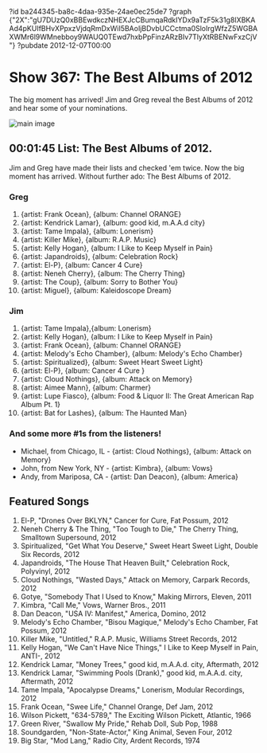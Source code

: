 ?id ba244345-ba8c-4daa-935e-24ae0ec25de7
?graph {"2X":"gU7DUzQ0xBBEwdkczNHEXJcCBumqaRdkIYDx9aTzF5k31g8IXBKAAd4pKUIfBHvXPpxzVjdqRmDxWiI5BAoIjBDvbUCCctma0SloIrgWfzZ5WGBAXWMr6l9WMnebboy9WAUQ0TEwd7hxbPpFinzARzBIv7TlyXtRBENwFxzCjV"}
?pubdate 2012-12-07T00:00

# Show 367: The Best Albums of 2012
The big moment has arrived! Jim and Greg reveal the Best Albums of 2012 and hear some of your nominations.

![main image](https://static.soundopinions.org/images/2012/bestof2012.jpg)

## 00:01:45 List: The Best Albums of 2012.
Jim and Greg have made their lists and checked 'em twice. Now the big moment has arrived. Without further ado: The Best Albums of 2012.

### Greg
1. {artist: Frank Ocean}, {album: Channel ORANGE}
2. {artist: Kendrick Lamar}, {album: good kid, m.A.A.d city}
3. {artist: Tame Impala}, {album: Lonerism}
4. {artist: Killer Mike}, {album: R.A.P. Music}
5. {artist: Kelly Hogan}, {album: I Like to Keep Myself in Pain}
6. {artist: Japandroids}, {album: Celebration Rock}
7. {artist: El-P}, {album: Cancer 4 Cure}
8. {artist:  Neneh Cherry}, {album: The Cherry Thing}
9. {artist: The Coup}, {album: Sorry to Bother You}
10. {artist: Miguel}, {album: Kaleidoscope Dream}

### Jim
1. {artist:  Tame Impala},{album:  Lonerism}
2. {artist: Kelly Hogan}, {album: I Like to Keep Myself in Pain}
3. {artist: Frank Ocean}, {album: Channel ORANGE}
4. {artist: Melody's Echo Chamber}, {album: Melody's Echo Chamber}
5. {artist:  Spiritualized}, {album: Sweet Heart Sweet Light}
6. {artist: El-P}, {album: Cancer 4 Cure       }                                    
7. {artist: Cloud Nothings}, {album: Attack on Memory}
8. {artist: Aimee Mann}, {album: Charmer}
9. {artist: Lupe Fiasco}, {album: Food & Liquor II: The Great American Rap Album Pt. 1}
10. {artist: Bat for Lashes}, {album: The Haunted Man}


### And some more #1s from the listeners!
- Michael, from Chicago, IL - {artist: Cloud Nothings}, {album: Attack on Memory}
- John, from New York, NY - {artist: Kimbra}, {album: Vows}
- Andy, from Mariposa, CA - {artist: Dan Deacon}, {album: America}

## Featured Songs
1. El-P, "Drones Over BKLYN," Cancer for Cure, Fat Possum, 2012
2. Neneh Cherry & The Thing, "Too Tough to Die," The Cherry Thing, Smalltown Supersound, 2012
3. Spiritualized, "Get What You Deserve," Sweet Heart Sweet Light, Double Six Records, 2012
4. Japandroids, "The House That Heaven Built," Celebration Rock, Polyvinyl, 2012
5. Cloud Nothings, "Wasted Days," Attack on Memory, Carpark Records, 2012
6. Gotye, "Somebody That I Used to Know," Making Mirrors, Eleven, 2011
7. Kimbra, "Call Me," Vows, Warner Bros., 2011
8. Dan Deacon, "USA IV: Manifest," America, Domino, 2012
9. Melody's Echo Chamber, "Bisou Magique," Melody's Echo Chamber, Fat Possum, 2012
10. Killer Mike, "Untitled," R.A.P. Music, Williams Street Records, 2012
11. Kelly Hogan, "We Can't Have Nice Things," I Like to Keep Myself in Pain, ANTI-, 2012
12. Kendrick Lamar, "Money Trees," good kid, m.A.A.d. city, Aftermath, 2012
13. Kendrick Lamar, "Swimming Pools (Drank)," good kid, m.A.A.d. city, Aftermath, 2012
14. Tame Impala, "Apocalypse Dreams," Lonerism, Modular Recordings, 2012
15. Frank Ocean, "Swee Life," Channel Orange, Def Jam, 2012
16. Wilson Pickett, "634-5789," The Exciting Wilson Pickett, Atlantic, 1966
17. Green River, "Swallow My Pride," Rehab Doll, Sub Pop, 1988
18. Soundgarden, "Non-State-Actor," King Animal, Seven Four, 2012
19. Big Star, "Mod Lang," Radio City, Ardent Records, 1974